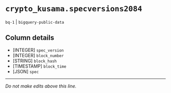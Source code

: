 # `crypto_kusama.specversions2084`
`bq-1` | `bigquery-public-data`

## Column details
* [INTEGER]   `spec_version`
* [INTEGER]   `block_number`
* [STRING]    `block_hash`
* [TIMESTAMP] `block_time`
* [JSON]      `spec`

-------------------------------------------------------------------------------
*Do not make edits above this line.*
